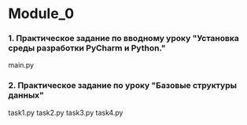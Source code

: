 # Module_0
### 1. Практическое задание по вводному уроку "Установка среды разработки PyCharm и Python." 
main.py

### 2. Практическое задание по уроку "Базовые структуры данных"
task1.py
task2.py
task3.py
task4.py
